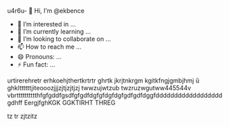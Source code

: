 u4r6u- 👋 Hi, I’m @ekbence
- 👀 I’m interested in ...
- 🌱 I’m currently learning ...
- 💞️ I’m looking to collaborate on ...
- 📫 How to reach me ...
- 😄 Pronouns: ...
- ⚡ Fun fact: ...

<!---
ekbence/ekbence is a ✨ special ✨ repository because its `README.md` (this file) appears on your GitHub profile.
You can click the Preview link to take a look at your changes.
--->
urtirerehretr
erhkoehjthertkrtrtr ghrtk
jkrjtnkrgm  kgitkfngjgmbjhmj
ű
ghklttttttjiteooozjjjzjtjzjtjzj
twwzujwtzub twzruzwgutww445544v  
vbrtttttttttthfgfgddfgsdfgfgdfdgfgfdgfdgfgdfgdfdggfddddddddddddddddddgdhff
EergjfghKGK
GGKTIRHT
THREG

tz
tr
zjtzitz
